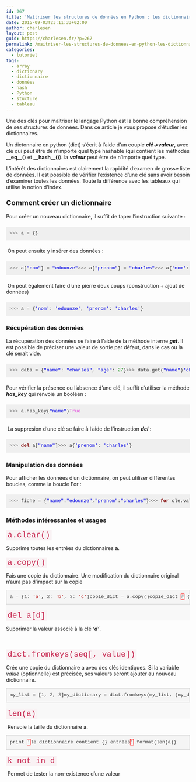 ```yaml
---
id: 267
title: 'Maîtriser les structures de données en Python : les dictionnaires'
date: 2015-09-03T23:11:33+02:00
author: charlesen
layout: post
guid: https://charlesen.fr/?p=267
permalink: /maitriser-les-structures-de-donnees-en-python-les-dictionnaires/
categories:
  - tutoriel
tags:
  - array
  - dictionary
  - dictionnaire
  - données
  - hash
  - Python
  - stucture
  - tableau
---
```

Une des clés pour maîtriser le langage Python est la bonne compréhension de ses structures de données. Dans ce article je vous propose d&rsquo;étudier les dictionnaires.

Un dictonnaire en python (dict) s&rsquo;écrit à l&rsquo;aide d&rsquo;un couple _**clé->valeur**_, avec clé qui peut être de n&rsquo;importe quel type hashable (qui contient les méthodes **\_\_eq\_\_()** et **\_\_hash\_\_()**). la _**valeur**_ peut être de n&rsquo;importe quel type.

L&rsquo;intérêt des dictionnaires est clairement la rapidité d&rsquo;examen de grosse liste de données. Il est possible de vérifier l&rsquo;existence d&rsquo;une clé sans avoir besoin d&rsquo;examiner toutes les données. Toute la différence avec les tableaux qui utilise la notion d&rsquo;index.

<!--more-->

### <span style="font-size: 1.17em;">Comment créer un dictionnaire</span>

Pour créer un nouveau dictionnaire, il suffit de taper l&rsquo;instruction suivante :

<pre class="code" style="padding: 9.5px; margin: 20px 0px; font-size: 13px; line-height: 1.42857143; color: #333333; border: none; overflow: auto; font-family: Menlo, Monaco, Consolas, 'Courier New', monospace; background: #efefef;"><span class="o" style="color: #666666;">&gt;&gt;&gt;</span> <span class="n">a</span> <span class="o" style="color: #666666;">=</span> <span class="p">{}</span> </pre>

<span class="p">&nbsp;On peut ensuite y insérer des données :</span>

<pre class="code" style="padding: 9.5px; margin: 20px 0px; font-size: 13px; line-height: 1.42857143; color: #333333; border: none; overflow: auto; font-family: Menlo, Monaco, Consolas, 'Courier New', monospace; background: #efefef;"><span class="o" style="color: #666666;"></span><span class="o" style="color: #666666;">&gt;&gt;&gt;</span> <span class="n">a</span><span class="p">[</span><span class="s" style="color: #0000e6;">"nom"</span><span class="p">]</span> <span class="o" style="color: #666666;">=</span> <span class="s" style="color: #0000e6;">"edounze"</span><span class="o" style="color: #666666;">&gt;&gt;&gt;</span> <span class="n">a</span><span class="p">[</span><span class="s" style="color: #0000e6;">"prenom"</span><span class="p">]</span> <span class="o" style="color: #666666;">=</span> <span class="s" style="color: #0000e6;">"charles"</span><span class="o" style="color: #666666;">&gt;&gt;&gt;</span> <span class="n">a</span><span class="p">{</span><span class="s" style="color: #0000e6;">'nom'</span><span class="p">:</span> <span class="s" style="color: #0000e6;">'edounze'</span><span class="p">,</span> <span class="s" style="color: #0000e6;">'prenom'</span><span class="p">:</span> <span class="s" style="color: #0000e6;">'charles'</span><span class="p">}</span> </pre>

<span class="p">&nbsp;On peut également faire d&rsquo;une pierre deux coups (construction + ajout de données)</span>

<pre class="code" style="color: #333333; font-family: Menlo, Monaco, Consolas, 'Courier New', monospace; font-size: 13px; margin: 20px 0px; padding: 9.5px; line-height: 1.42857143; border: none; overflow: auto; background: #efefef;"><span class="o" style="color: #666666;">&gt;&gt;&gt;</span> <span class="n">a = </span><span class="p">{</span><span class="s" style="color: #0000e6;">'nom'</span><span class="p">:</span> <span class="s" style="color: #0000e6;">'edounze'</span><span class="p">,</span> <span class="s" style="color: #0000e6;">'prenom'</span><span class="p">:</span> <span class="s" style="color: #0000e6;">'charles'</span><span class="p">}</span> </pre>

### Récupération des données

La récupération des données se faire à l&rsquo;aide de la méthode interne _**get**_. Il est possible de préciser une valeur de sortie par défaut, dans le cas ou la clé serait vide.&nbsp;

<pre class="code" style="padding: 9.5px; margin: 20px 0px; font-size: 13px; line-height: 1.42857143; color: #333333; border: none; overflow: auto; font-family: Menlo, Monaco, Consolas, 'Courier New', monospace; background: #efefef;"><span class="o" style="color: #666666;">&gt;&gt;&gt;</span> <span class="n">data</span> <span class="o" style="color: #666666;">=</span> <span class="p">{</span><span class="s" style="color: #0000e6;">"name"</span><span class="p">:</span> <span class="s" style="color: #0000e6;">"charles"</span><span class="p">,</span> <span class="s" style="color: #0000e6;">"age"</span><span class="p">:</span> <span class="mi" style="color: #008c00;">27</span><span class="p">}</span><span class="o" style="color: #666666;">&gt;&gt;&gt;</span> <span class="n">data</span><span class="o" style="color: #666666;">.</span><span class="n">get</span><span class="p">(</span><span class="s" style="color: #0000e6;">"name"</span><span class="p">)</span><span class="s" style="color: #0000e6;">'charles'</span><span class="o" style="color: #666666;">&gt;&gt;&gt;</span> <span class="n">data</span><span class="o" style="color: #666666;">.</span><span class="n">get</span><span class="p">(</span><span class="s" style="color: #0000e6;">"adresse"</span><span class="p">,</span> <span class="s" style="color: #0000e6;">"Adresse inconnue"</span><span class="p">)</span><span class="s" style="color: #0000e6;">'Adresse inconnue'</span></pre>

Pour vérifier la présence ou l&rsquo;absence d&rsquo;une clé, il suffit d&rsquo;utiliser la méthode _**has_key**_ qui renvoie un booléen :

<pre class="code" style="padding: 9.5px; margin: 20px 0px; font-size: 13px; line-height: 1.42857143; color: #333333; border: none; overflow: auto; font-family: Menlo, Monaco, Consolas, 'Courier New', monospace; background: #efefef;"><span class="o" style="color: #666666;">&gt;&gt;&gt;</span> <span class="n">a</span><span class="o" style="color: #666666;">.</span><span class="n">has_key</span><span class="p">(</span><span class="s" style="color: #0000e6;">"name"</span><span class="p">)</span><span class="bp" style="color: #e34adc;">True</span></pre>

&nbsp;La suppresion d&rsquo;une clé se faire à l&rsquo;aide de l&rsquo;instruction&nbsp;_**del**_ :

<pre class="code" style="padding: 9.5px; margin: 20px 0px; font-size: 13px; line-height: 1.42857143; color: #333333; border: none; overflow: auto; font-family: Menlo, Monaco, Consolas, 'Courier New', monospace; background: #efefef;"><span class="o" style="color: #666666;">&gt;&gt;&gt;</span> <span class="k" style="color: #800000; font-weight: bold;">del</span> <span class="n">a</span><span class="p">[</span><span class="s" style="color: #0000e6;">"name"</span><span class="p">]</span><span class="o" style="color: #666666;">&gt;&gt;&gt;</span> <span class="n">a</span><span class="p">{</span><span class="s" style="color: #0000e6;">'prenom'</span><span class="p">:</span> <span class="s" style="color: #0000e6;">'charles'</span><span class="p">}</span></pre>

### Manipulation des données

Pour afficher les données d&rsquo;un dictionnaire, on peut utiliser différentes boucles, comme la boucle For :

<pre class="code" style="padding: 9.5px; margin: 20px 0px; font-size: 13px; line-height: 1.42857143; color: #333333; border: none; overflow: auto; font-family: Menlo, Monaco, Consolas, 'Courier New', monospace; background: #efefef;"><span class="o" style="color: #666666;">&gt;&gt;&gt;</span> <span class="n">fiche</span> <span class="o" style="color: #666666;">=</span> <span class="p">{</span><span class="s" style="color: #0000e6;">"name"</span><span class="p">:</span><span class="s" style="color: #0000e6;">"edounze"</span><span class="p">,</span><span class="s" style="color: #0000e6;">"prenom"</span><span class="p">:</span><span class="s" style="color: #0000e6;">"charles"</span><span class="p">}</span><span class="o" style="color: #666666;">&gt;&gt;&gt;</span> <span class="k" style="color: #800000; font-weight: bold;">for</span> cle,<span class="n">valeur</span> <span class="ow" style="color: #007020; font-weight: bold;">in</span> <span class="n">fiche</span><span class="o" style="color: #666666;">.</span><span class="n">items</span><span class="p">():</span><span class="o" style="color: #666666;">...</span>     <span class="k" style="color: #800000; font-weight: bold;">print</span> cle, <span class="n">valeur</span><span class="o" style="color: #666666;">...</span> <span class="n">nom edounze</span><span class="n">prenom charles</span></pre>

### Méthodes intéressantes et usages

<h3 style="font-family: 'Helvetica Neue', Helvetica, Arial, sans-serif; font-weight: 500; line-height: 1.1; color: #333333; margin-top: 20px; margin-bottom: 10px; font-size: 24px;">
  <code style="font-size: 21.6000003814697px; font-family: Menlo, Monaco, Consolas, 'Courier New', monospace; padding: 2px 4px; color: #c7254e; background-color: #f9f2f4;">a.clear()</code>
</h3>

Supprime toutes les entrées du dictionnaires **a**.

<h3 style="font-family: 'Helvetica Neue', Helvetica, Arial, sans-serif; font-weight: 500; line-height: 1.1; color: #333333; margin-top: 20px; margin-bottom: 10px; font-size: 24px;">
  <code style="font-size: 21.6000003814697px; font-family: Menlo, Monaco, Consolas, 'Courier New', monospace; padding: 2px 4px; color: #c7254e; background-color: #f9f2f4;">a.copy()</code>
</h3>

Fais une copie du dictionnaire. Une modification du dictionnaire original n&rsquo;aura pas d&rsquo;impact sur la copie

<div class="codehilite" style="color: #333333; font-family: 'Helvetica Neue', Helvetica, Arial, sans-serif; font-size: 14px; line-height: 20px; background: #f8f8f8;">
  <pre style="overflow: auto; font-size: 13px; font-family: Menlo, Monaco, Consolas, 'Courier New', monospace; padding: 9.5px; margin: 0px 0px 10px; line-height: 1.42857143; color: #333333; border: 1px solid #cccccc; background-color: #f5f5f5;">a <span class="o" style="color: #666666;">=</span> <span class="p">{</span><span class="mi" style="color: #666666;">1</span><span class="o" style="color: #666666;">:</span> <span class="sc" style="color: #ba2121;">'a'</span><span class="p">,</span> <span class="mi" style="color: #666666;">2</span><span class="o" style="color: #666666;">:</span> <span class="sc" style="color: #ba2121;">'b'</span><span class="p">,</span> <span class="mi" style="color: #666666;">3</span><span class="o" style="color: #666666;">:</span> <span class="sc" style="color: #ba2121;">'c'</span><span class="p">}</span><span class="n">copie_dict</span> <span class="o" style="color: #666666;">=</span> a<span class="p">.</span><span class="n">copy</span><span class="p">()</span><span class="n">copie_dict</span> <span class="err" style="border: 1px solid #ff0000;">#</span> <span class="p">{</span><span class="mi" style="color: #666666;">1</span><span class="o" style="color: #666666;">:</span> <span class="sc" style="color: #ba2121;">'a'</span><span class="p">,</span> <span class="mi" style="color: #666666;">2</span><span class="o" style="color: #666666;">:</span> <span class="sc" style="color: #ba2121;">'b'</span><span class="p">,</span> <span class="mi" style="color: #666666;">3</span><span class="o" style="color: #666666;">:</span> <span class="sc" style="color: #ba2121;">'c'</span><span class="p">}</span><span class="p">a[</span><span class="mi" style="color: #666666;">1</span><span class="p">]</span> <span class="o" style="color: #666666;">=</span> <span class="sc" style="color: #ba2121;">'z'</span><span class="n">copie_dict</span> <span class="err" style="border: 1px solid #ff0000;">#</span> <span class="p">{</span><span class="mi" style="color: #666666;">1</span><span class="o" style="color: #666666;">:</span> <span class="sc" style="color: #ba2121;">'a'</span><span class="p">,</span> <span class="mi" style="color: #666666;">2</span><span class="o" style="color: #666666;">:</span> <span class="sc" style="color: #ba2121;">'b'</span><span class="p">,</span> <span class="mi" style="color: #666666;">3</span><span class="o" style="color: #666666;">:</span> <span class="sc" style="color: #ba2121;">'c'</span><span class="p">}</span></pre>
  
  <h3 style="font-family: 'Helvetica Neue', Helvetica, Arial, sans-serif; font-weight: 500; line-height: 1.1; color: #333333; margin-top: 20px; margin-bottom: 10px; font-size: 24px;">
    <code style="font-size: 21.6000003814697px; font-family: Menlo, Monaco, Consolas, 'Courier New', monospace; padding: 2px 4px; color: #c7254e; background-color: #f9f2f4;">del a[d]</code>
  </h3></p>
</div>

Supprimer la valeur associé à la clé _**&lsquo;d&rsquo;**_.

&nbsp;

<h3 style="font-family: 'Helvetica Neue', Helvetica, Arial, sans-serif; font-weight: 500; line-height: 1.1; color: #333333; margin-top: 20px; margin-bottom: 10px; font-size: 24px;">
  <code style="font-size: 21.6000003814697px; font-family: Menlo, Monaco, Consolas, 'Courier New', monospace; padding: 2px 4px; color: #c7254e; background-color: #f9f2f4;">dict.fromkeys(seq[, value])</code>
</h3>

Crée une copie du dictionnaire a avec des clés identiques. Si la variable _value_ (optionnelle) est précisée, ses valeurs seront ajouter au nouveau dictionnaire.

<div class="codehilite" style="color: #333333; font-family: 'Helvetica Neue', Helvetica, Arial, sans-serif; font-size: 14px; line-height: 20px; background: #f8f8f8;">
  <pre style="overflow: auto; font-size: 13px; font-family: Menlo, Monaco, Consolas, 'Courier New', monospace; padding: 9.5px; margin: 0px 0px 10px; line-height: 1.42857143; color: #333333; border: 1px solid #cccccc; background-color: #f5f5f5;"><span class="n">my_list</span> <span class="o" style="color: #666666;">=</span> <span class="p">[</span><span class="mi" style="color: #666666;">1</span><span class="p">,</span> <span class="mi" style="color: #666666;">2</span><span class="p">,</span> <span class="mi" style="color: #666666;">3</span><span class="p">]</span><span class="n">my_dictionary</span> <span class="o" style="color: #666666;">=</span> <span class="n">dict</span><span class="p">.</span><span class="n">fromkeys</span><span class="p">(</span><span class="n">my_list</span><span class="p">,</span> <span class="mi" style="color: #666666;"></span><span class="p">)</span><span class="n">my_dictionary</span> <span class="err" style="border: 1px solid #ff0000;">#</span> <span class="p">{</span><span class="mi" style="color: #666666;">1</span><span class="o" style="color: #666666;">:</span> <span class="mi" style="color: #666666;"></span><span class="p">,</span> <span class="mi" style="color: #666666;">2</span><span class="o" style="color: #666666;">:</span> <span class="mi" style="color: #666666;"></span><span class="p">,</span> <span class="mi" style="color: #666666;">3</span><span class="o" style="color: #666666;">:</span> <span class="mi" style="color: #666666;"></span><span class="p">}</span></pre>
  
  <h3 style="font-family: 'Helvetica Neue', Helvetica, Arial, sans-serif; font-weight: 500; line-height: 1.1; color: #333333; margin-top: 20px; margin-bottom: 10px; font-size: 24px;">
    <code style="font-size: 21.6000003814697px; font-family: Menlo, Monaco, Consolas, 'Courier New', monospace; padding: 2px 4px; color: #c7254e; background-color: #f9f2f4;">len(a)</code>
  </h3></p>
</div>

&nbsp;Renvoie la taille du dictionnaire **a**.

<div class="codehilite" style="color: #333333; font-family: 'Helvetica Neue', Helvetica, Arial, sans-serif; font-size: 14px; line-height: 20px; background: #f8f8f8;">
  <pre style="overflow: auto; font-size: 13px; font-family: Menlo, Monaco, Consolas, 'Courier New', monospace; padding: 9.5px; margin: 0px 0px 10px; line-height: 1.42857143; color: #333333; border: 1px solid #cccccc; background-color: #f5f5f5;"><span class="n">print</span> <span class="err" style="border: 1px solid #ff0000;">'</span><span class="n">le dictionnaire</span> <span class="n">contient</span> <span class="p">{}</span> <span class="n">entrées</span><span class="err" style="border: 1px solid #ff0000;">'</span><span class="p">.</span><span class="n">format</span><span class="p">(</span><span class="n">len</span><span class="p">(</span><span class="n">a</span><span class="p">))</span> </pre></p>
</div>

<h3 style="font-family: 'Helvetica Neue', Helvetica, Arial, sans-serif; font-weight: 500; line-height: 1.1; color: #333333; margin-top: 20px; margin-bottom: 10px; font-size: 24px;">
  <code style="font-size: 21.6000003814697px; font-family: Menlo, Monaco, Consolas, 'Courier New', monospace; padding: 2px 4px; color: #c7254e; background-color: #f9f2f4;">k not in d</code>
</h3>

&nbsp;Permet de tester la non-existence d&rsquo;une valeur